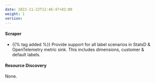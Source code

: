 ```yaml
---
date: 2022-11-22T12:46:47+02:00
weight: 1
version:
---
```


#### Scraper

- {{% tag added %}} Provide support for all label scenarios in StatsD & OpenTelemetry metric sink. This includes
dimensions, customer & default labels.

#### Resource Discovery

None.
